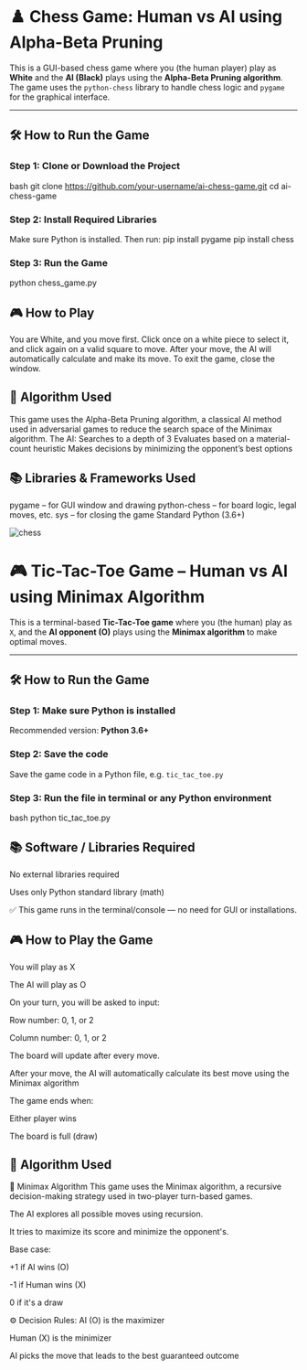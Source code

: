 # ♟️ Chess Game: Human vs AI using Alpha-Beta Pruning

This is a GUI-based chess game where you (the human player) play as **White** and the **AI (Black)** plays using the **Alpha-Beta Pruning algorithm**. The game uses the `python-chess` library to handle chess logic and `pygame` for the graphical interface.

---

## 🛠️ How to Run the Game

### Step 1: Clone or Download the Project
bash
git clone https://github.com/your-username/ai-chess-game.git
cd ai-chess-game

### Step 2: Install Required Libraries
Make sure Python is installed. Then run:
pip install pygame
pip install chess

### Step 3: Run the Game
python chess_game.py

## 🎮 How to Play

You are White, and you move first.
Click once on a white piece to select it, and click again on a valid square to move.
After your move, the AI will automatically calculate and make its move.
To exit the game, close the window.

## 🧠 Algorithm Used

This game uses the Alpha-Beta Pruning algorithm, a classical AI method used in adversarial games to reduce the search space of the Minimax algorithm.
The AI:
Searches to a depth of 3
Evaluates based on a material-count heuristic
Makes decisions by minimizing the opponent’s best options

## 📚 Libraries & Frameworks Used

pygame – for GUI window and drawing
python-chess – for board logic, legal moves, etc.
sys – for closing the game
Standard Python (3.6+)

![chess](https://github.com/user-attachments/assets/228fac98-3c22-4518-bb63-c538660ead6b)

# 🎮 Tic-Tac-Toe Game – Human vs AI using Minimax Algorithm

This is a terminal-based **Tic-Tac-Toe game** where you (the human) play as `X`, and the **AI opponent (O)** plays using the **Minimax algorithm** to make optimal moves.

---

## 🛠️ How to Run the Game

### Step 1: Make sure Python is installed  
Recommended version: **Python 3.6+**

### Step 2: Save the code  
Save the game code in a Python file, e.g. `tic_tac_toe.py`

### Step 3: Run the file in terminal or any Python environment  
bash
python tic_tac_toe.py

## 📚 Software / Libraries Required
No external libraries required

Uses only Python standard library (math)

✅ This game runs in the terminal/console — no need for GUI or installations.

## 🎮 How to Play the Game
You will play as X

The AI will play as O

On your turn, you will be asked to input:

Row number: 0, 1, or 2

Column number: 0, 1, or 2

The board will update after every move.

After your move, the AI will automatically calculate its best move using the Minimax algorithm

The game ends when:

Either player wins

The board is full (draw)

## 🧠 Algorithm Used
🔁 Minimax Algorithm
This game uses the Minimax algorithm, a recursive decision-making strategy used in two-player turn-based games.

The AI explores all possible moves using recursion.

It tries to maximize its score and minimize the opponent's.

Base case:

+1 if AI wins (O)

-1 if Human wins (X)

0 if it's a draw

⚙️ Decision Rules:
AI (O) is the maximizer

Human (X) is the minimizer

AI picks the move that leads to the best guaranteed outcome






